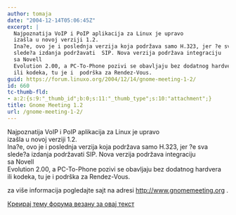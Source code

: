 ```yaml
---
author: tomaja
date: "2004-12-14T05:06:45Z"
excerpt: |
  Najpoznatija VoIP i PoIP aplikacija za Linux je upravo
  izašla u novoj verziji 1.2.
  Ina?e, ovo je i poslednja verzija koja podržava samo H.323, jer ?e sva
  slede?a izdanja podržavati  SIP. Nova verzija podržava integraciju
  sa Novell
  Evolution 2.00, a PC-To-Phone pozivi se obavljaju bez dodatnog hardvera
  ili kodeka, tu je i  podrška za Rendez-Vous.
guid: https://forum.linuxo.org/2004/12/14/gnome-meeting-1-2/
id: 660
tc-thumb-fld:
- a:2:{s:9:"_thumb_id";b:0;s:11:"_thumb_type";s:10:"attachment";}
title: Gnome Meeting 1.2
url: /gnome-meeting-1-2/
---
```

Najpoznatija VoIP i PoIP aplikacija za Linux je upravo  
izašla u novoj verziji 1.2.  
Ina?e, ovo je i poslednja verzija koja podržava samo H.323, jer ?e sva  
slede?a izdanja podržavati SIP. Nova verzija podržava integraciju  
sa Novell  
Evolution 2.00, a PC-To-Phone pozivi se obavljaju bez dodatnog hardvera  
ili kodeka, tu je i podrška za Rendez-Vous.<!--break-->

za više informacija pogledajte sajt na adresi <a target="_blank"
href="http://www.gnomemeeting.org">http://www.gnomemeeting.org</a> .

[Креирај тему форума везану за овај текст](https://linuxo.org/nova-tema-na-forumu/?se_pid=660)